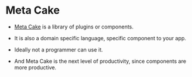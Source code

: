 # Meta Cake

- [Meta Cake](https://github.com/metabake/MetaCake-plugins-2) is a library of plugins or components.

- It is also a domain specific language, specific component to your app.

- Ideally not a programmer can use it.

- And Meta Cake is the next level of productivity, since components are more productive.
